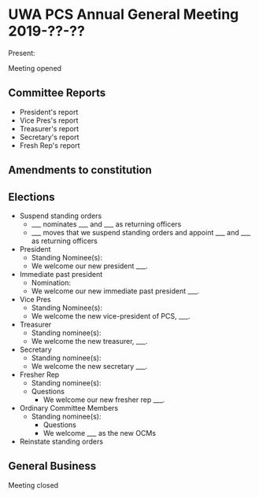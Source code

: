 # UWA PCS Annual General Meeting 2019-??-??

Present:

Meeting opened 
## Committee Reports
- President's report
- Vice Pres's report
- Treasurer's report
- Secretary's report
- Fresh Rep's report

## Amendments to constitution

## Elections
- Suspend standing orders
  - ___ nominates ___ and ___ as returning officers 
  - ___ moves that we suspend standing orders and appoint ___ and ___ as returning officers   
- President
  - Standing Nominee(s):
  - We welcome our new president ___.
- Immediate past president
  - Nomination:
  - We welcome our new immediate past president ___.
- Vice Pres
  - Standing Nominee(s):
  - We welcome the new vice-president of PCS, ___.
- Treasurer
  - Standing nominee(s): 
  - We welcome the new treasurer, ___.
- Secretary
  - Standing nominee(s): 
  - We welcome the new secretary ___.
- Fresher Rep
  - Standing nominee(s): 
  - Questions
    - We welcome our new fresher rep ___.
- Ordinary Committee Members
  - Standing nominee(s): 
    - Questions
    - We welcome ___ as the new OCMs
- Reinstate standing orders
## General Business

Meeting closed 
